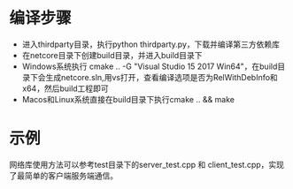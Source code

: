# 编译步骤

- 进入thirdparty目录，执行python thirdparty.py，下载并编译第三方依赖库
- 在netcore目录下创建build目录，并进入build目录下
- Windows系统执行 cmake .. -G "Visual Studio 15 2017 Win64"，在build目录下会生成netcore.sln,用vs打开，查看编译选项是否为RelWithDebInfo和x64，然后build工程即可
- Macos和Linux系统直接在build目录下执行cmake .. && make

# 示例

网络库使用方法可以参考test目录下的server_test.cpp 和 client_test.cpp，实现了最简单的客户端服务端通信。

